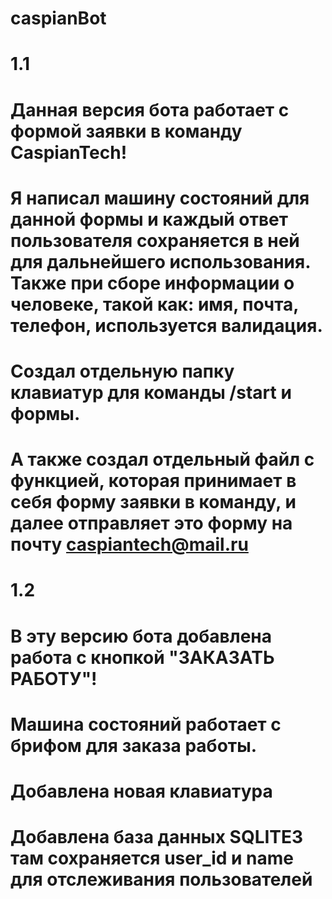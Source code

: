 # caspianBot

# 1.1
# Данная версия бота работает с формой заявки в команду CaspianTech!
# Я написал машину состояний для данной формы и каждый ответ пользователя сохраняется в ней для дальнейшего использования. Также при сборе информации о человеке, такой как: имя, почта, телефон, используется валидация.
# Создал отдельную папку клавиатур для команды /start и формы.
# А также создал отдельный файл с функцией, которая принимает в себя форму заявки в команду, и далее отправляет это форму на почту caspiantech@mail.ru

# 1.2
# В эту версию бота добавлена работа с кнопкой "ЗАКАЗАТЬ РАБОТУ"!
# Машина состояний работает с брифом для заказа работы.
# Добавлена новая клавиатура
# Добавлена база данных SQLITE3 там сохраняется user_id и name для отслеживания пользователей
